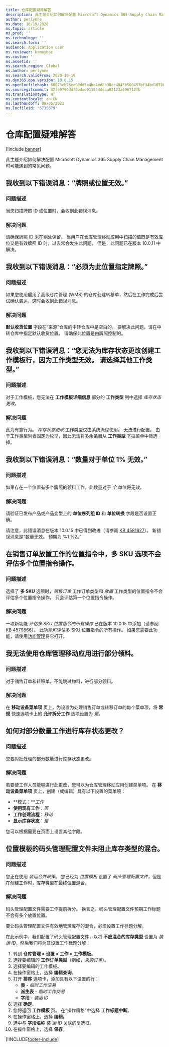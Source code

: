 ```yaml
---
title: 仓库配置疑难解答
description: 此主题介绍如何解决配置 Microsoft Dynamics 365 Supply Chain Management 时可能遇到的常见问题。
author: perlynne
ms.date: 10/19/2020
ms.topic: article
ms.prod: ''
ms.technology: ''
ms.search.form: ''
audience: Application user
ms.reviewer: kamaybac
ms.custom: ''
ms.assetid: ''
ms.search.region: Global
ms.author: perlynne
ms.search.validFrom: 2020-10-19
ms.dyn365.ops.version: 10.0.15
ms.openlocfilehash: 60873cb76ee08dd5a4bd4ed8b38cc4845b500453bf34bd10708b105448b58c9a
ms.sourcegitcommit: 42fe9790ddf0bdad911544deaa82123a396712fb
ms.translationtype: HT
ms.contentlocale: zh-CN
ms.lasthandoff: 08/05/2021
ms.locfileid: "6735079"
---
```

# <a name="troubleshoot-warehouse-configuration"></a>仓库配置疑难解答

[!include [banner](../includes/banner.md)]

此主题介绍如何解决配置 Microsoft Dynamics 365 Supply Chain Management 时可能遇到的常见问题。

## <a name="i-receive-the-following-error-message-the-license-plate-or-location-is-not-valid"></a>我收到以下错误消息：“牌照或位置无效。”

### <a name="issue-description"></a>问题描述

当您扫描牌照 ID 或位置时，会收到此错误消息。

### <a name="issue-resolution"></a>解决问题

请确保牌照 ID 未在别处保留。 当用户在仓库管理移动应用中扫描的值既是有效库位又是有效牌照 ID 时，过去常会发生此问题。 但是，此问题已在版本 10.0.11 中解决。

## <a name="i-receive-the-following-error-message-license-plate-must-be-specified-for-this-location"></a>我收到以下错误消息：“必须为此位置指定牌照。”

### <a name="issue-description"></a>问题描述

如果您使用启用了高级仓库管理 (WMS) 的仓库创建转移单，然后在工作完成后尝试确认装运，这时会收到此错误消息。

### <a name="issue-resolution"></a>解决问题

**默认收货位置** 字段在“来源”仓库的中转仓库中是空白的。 要解决此问题，请在中转仓库中指定默认收货位置。 请确保此位置是由牌照控制的。

## <a name="i-receive-the-following-error-message-you-cant-create-a-work-template-line-for-inventory-status-change-because-the-work-type-is-not-valid-select-a-different-work-type"></a>我收到以下错误消息：“您无法为库存状态更改创建工作模板行，因为工作类型无效。 请选择其他工作类型。”

### <a name="issue-description"></a>问题描述

对于工作模板，您无法在 **工作模板详细信息** 部分的 **工作类型** 列中选择 *库存状态更改*。

### <a name="issue-resolution"></a>解决问题

此为有意行为。 *库存状态更改* 工作类型仅由系统流程使用。 无法进行配置。 由于工作类型列表固定为枚举，因此无法将多余条目从 **工作类型** 下拉菜单中筛选掉。

## <a name="i-receive-the-following-error-message-the-quantity-is-not-valid-for-unit-1"></a>我收到以下错误消息：“数量对于单位 1% 无效。”

### <a name="issue-description"></a>问题描述

如果存在一个位置有多个牌照的领料工作，此数量对于 *个* 单位将无效。

### <a name="issue-resolution"></a>解决问题

请验证已发布产品或产品变型上的 **单位序列组 ID** 和 **单位转换** 字段是否设置正确。

请注意，此错误消息在版本 10.0.15 中已得到改进（请参阅 [KB 4581627](https://fix.lcs.dynamics.com/Issue/Details/?bugId=486531)）。 新错误消息是“数量无效。 预期为 %1 %2。”

## <a name="in-location-directives-for-sales-order-put-work-the-multiple-sku-option-doesnt-evaluate-multiple-location-directive-actions"></a>在销售订单放置工作的位置指令中，多 SKU 选项不会评估多个位置指令操作。

### <a name="issue-description"></a>问题描述

选择了 **多 SKU** 选项时，*销售订单* 工作订单类型和 *放置* 工作类型的位置指令不会评估多个位置指令操作。 只会评估第一个位置指令操作。

### <a name="issue-resolution"></a>解决问题

一项新功能 *评估多 SKU 位置指令的所有操作* 已在版本 10.0.15 中添加（请参阅 [KB 4579866](https://fix.lcs.dynamics.com/Issue/Details?kb=4579866&bugId=475946&dbType=3&qc=1bc41a56de7a3ee419fa76397a6bf282fce5be9b93e427c08a6d916d1dfa3091)）。 此功能可评估多 SKU 位置指令的所有操作。 如果您需要此功能，请使用[功能管理](../../fin-ops-core/fin-ops/get-started/feature-management/feature-management-overview.md)将它打开。

## <a name="i-cant-use-the-warehouse-management-mobile-app-to-do-partial-picking"></a>我无法使用仓库管理移动应用进行部分领料。

### <a name="issue-description"></a>问题描述

对于销售订单和转移单，不能跳过物料，进行部分领料。

### <a name="issue-resolution"></a>解决问题

在 **移动设备菜单项** 页上，为设置为处理销售订单或转移订单的每个菜单项，将 **常规** 快速选项卡上的 **允许拆分工作** 选项设置为 *是*。

## <a name="how-can-i-do-an-inventory-status-change-for-partial-quantity-work"></a>如何对部分数量工作进行库存状态更改？

### <a name="issue-description"></a>问题描述

您要对批处理的部分数量进行库存状态更改。

### <a name="issue-resolution"></a>解决问题

若要使工作人员能够进行此更改，您可以为仓库管理移动应用创建菜单项。 在 **移动设备菜单项** 页上，创建（或编辑）具有以下设置的菜单项：

- **模式：***工作*
- **使用现有工作**：*否*
- **工作创建流程**：*移动*
- **显示库存状态**：*是*

您可以根据需要在页面上设置其他字段。

## <a name="the-dock-management-profile-of-a-location-profile-is-not-preventing-inventory-types-from-being-mixed"></a>位置模板的码头管理配置文件未阻止库存类型的混合。

### <a name="issue-description"></a>问题描述

您正在使用 *装运合并政策*。 您已经为 *位置模板* 设置了 *码头管理配置文件*，但是在创建工作时，库存类型在最终位置混合。

### <a name="issue-resolution"></a>解决问题

码头管理配置文件需要工作提前拆分。 换言之，码头管理配置文件预期工作标题不会有多个放置位置。

要让码头管理配置文件有效地管理库存的混合，必须设置工作标题分解。

在此示例中，我们配置了码头管理配置文件，以将 **不应混合的库存类型** 设置为 *装运 ID*，然后我们将为其设置工作标题分解：

1. 转到 **仓库管理 \> 设置 \> 工作 \> 工作模板**。
1. 选择要编辑的 **工作订单类型**（例如，*采购订单*）。
1. 选择要编辑的工作模板。
1. 在操作窗格上，选择 **编辑查询**。
1. 打开 **排序** 选项卡，添加具有以下设置的行：
    - **表** - *临时工作交易*
    - **派生表** - *临时工作交易*
    - **字段** - *装运 ID*
1. 选择 **确定**。
1. 您将返回 **工作模板** 页。 在“操作窗格”中选择 **工作标题中断**。
1. 在操作窗格上，选择 **编辑**。
1. 选中与 **字段名称** 装 *运 ID* 关联的复选框。
1. 在操作窗格上，选择 **保存**。

[!INCLUDE[footer-include](../../includes/footer-banner.md)]
